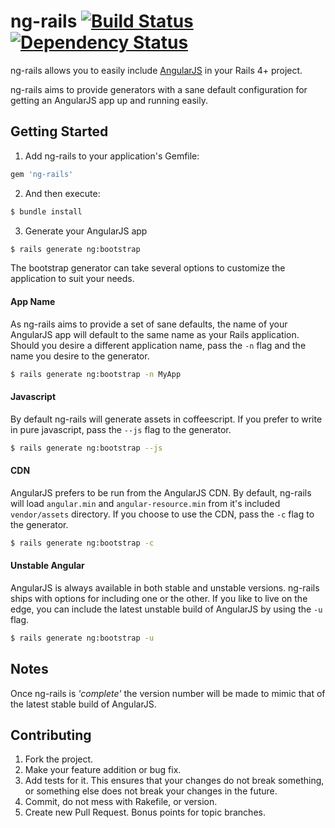 # ng-rails [![Build Status](https://travis-ci.org/janders223/ng-rails.png)](https://travis-ci.org/janders223/ng-rails) [![Dependency Status](https://gemnasium.com/janders223/ng-rails.png)](https://gemnasium.com/janders223/ng-rails)

ng-rails allows you to easily include [AngularJS](http://angularjs.org/) in your Rails 4+ project.

ng-rails aims to provide generators with a sane default configuration for getting an AngularJS app up and running easily.

## Getting Started

1. Add ng-rails to your application's Gemfile:

```ruby
gem 'ng-rails'
```

2. And then execute:

```bash
$ bundle install
```

3. Generate your AngularJS app

```bash
$ rails generate ng:bootstrap
```

The bootstrap generator can take several options to customize the application to suit your needs.

#### App Name

As ng-rails aims to provide a set of sane defaults, the name of your AngularJS app will default to the same name as your Rails application. Should you desire a different application name, pass the `-n` flag and the name you desire to the generator.

```bash
$ rails generate ng:bootstrap -n MyApp
```

#### Javascript

By default ng-rails will generate assets in coffeescript. If you prefer to write in pure javascript, pass the `--js` flag to the generator.

```bash
$ rails generate ng:bootstrap --js
```

#### CDN

AngularJS prefers to be run from the AngularJS CDN. By default, ng-rails will load `angular.min` and `angular-resource.min` from it's included `vendor/assets` directory. If you choose to use the CDN, pass the `-c` flag to the generator.

```bash
$ rails generate ng:bootstrap -c
```

#### Unstable Angular

AngularJS is always available in both stable and unstable versions. ng-rails ships with options for including one or the other. If you like to live on the edge, you can include the latest unstable build of AngularJS by using the `-u` flag.

```bash
$ rails generate ng:bootstrap -u
```

## Notes

Once ng-rails is *'complete'* the version number will be made to mimic that of the latest stable build of AngularJS.

## Contributing

1. Fork the project.
2. Make your feature addition or bug fix.
3. Add tests for it. This ensures that your changes do not break something, or something else does not break your changes in the future.
4. Commit, do not mess with Rakefile, or version.
5. Create new Pull Request. Bonus points for topic branches.
